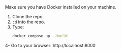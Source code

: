 Make sure you have Docker installed on your machine.

1. Clone the repo.
2. `cd` into the repo.
3. Type:
   ```bash
   docker compose up --build

4- Go to your browser: http://localhost:8000   
